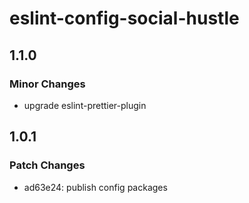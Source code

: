# eslint-config-social-hustle

## 1.1.0

### Minor Changes

- upgrade eslint-prettier-plugin

## 1.0.1

### Patch Changes

- ad63e24: publish config packages

